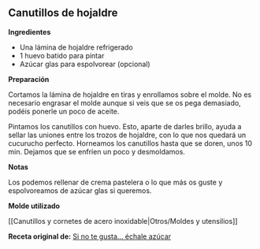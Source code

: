 ## Canutillos de hojaldre

**Ingredientes**

- Una lámina de hojaldre refrigerado
- 1 huevo batido para pintar
- Azúcar glas para espolvorear (opcional)

**Preparación**

Cortamos la lámina de hojaldre en tiras y enrollamos sobre el molde. No es necesario engrasar el molde aunque si veis que se os pega demasiado, podéis ponerle un poco de aceite.

Pintamos los canutillos con huevo. Esto, aparte de darles brillo, ayuda a sellar las uniones entre los trozos de hojaldre, con lo que nos quedará un cucurucho perfecto.
Horneamos los canutillos hasta que se doren, unos 10 min. Dejamos que se enfríen un poco y desmoldamos. 

**Notas**

Los podemos rellenar de crema pastelera o lo que más os guste y espolvoreamos de azúcar glas si queremos.

**Molde utilizado**

[[Canutillos y cornetes de acero inoxidable|Otros/Moldes y utensilios]]

**Receta original de:** [Si no te gusta... échale azúcar](http://echaleazucar.blogspot.com/2010/04/canutillos-de-hojaldre-y-crema.html)